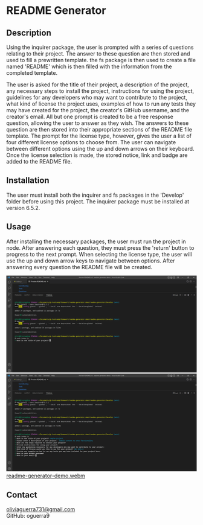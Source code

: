 # README Generator 

## Description
Using the inquirer package, the user is prompted with a series of questions relating to their project. The answer to these question are then stored and used to fill a prewritten template. the fs package is then used to create a file named 'README' which is then filled with the information from the completed template.

The user is asked for the title of their project, a description of the project, any necessary steps to install the project, instructions for using the project, guidelines for any developers who may want to contribute to the project, what kind of license the project uses, examples of how to run any tests they may have created for the project, the creator's GitHub username, and the creator's email. All but one prompt is created to be a free response question, allowing the user to answer as they wish. The answers to these question are then stored into their appropriate sections of the README file template. The prompt for the license type, however, gives the user a list of four different license options to choose from. The user can navigate between different options using the up and down arrows on their keyboard. Once the license selection is made, the stored notice, link and badge are added to the README file.
  
## Installation
The user must install both the inquirer and fs packages in the 'Develop' folder before using this project. The inquirer package must be installed at version 6.5.2.
  
## Usage
After installing the necessary packages, the user must run the project in node. After answering each question, they must press the 'return' button to progress to the next prompt. When selecting the license type, the user will use the up and down arrow keys to navigate between options. After answering every question the README file will be created. 

![screenshot of app's function](Develop/assets/screenshot-1.png)
![screenshot of app's function](Develop/assets/screenshot-2.png)
[readme-generator-demo.webm](https://user-images.githubusercontent.com/102640672/180622722-bf1a2e1d-5c4d-4f7c-bb43-85ac25ee1cdc.webm)

  
## Contact
oliviaguerra731@gmail.com <br>
GitHub: oguerra9
 
